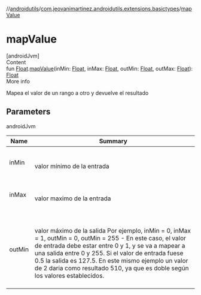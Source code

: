 //[androidutils](../index.md)/[com.jeovanimartinez.androidutils.extensions.basictypes](index.md)/[mapValue](map-value.md)



# mapValue  
[androidJvm]  
Content  
fun [Float](https://kotlinlang.org/api/latest/jvm/stdlib/kotlin/-float/index.html).[mapValue](map-value.md)(inMin: [Float](https://kotlinlang.org/api/latest/jvm/stdlib/kotlin/-float/index.html), inMax: [Float](https://kotlinlang.org/api/latest/jvm/stdlib/kotlin/-float/index.html), outMin: [Float](https://kotlinlang.org/api/latest/jvm/stdlib/kotlin/-float/index.html), outMax: [Float](https://kotlinlang.org/api/latest/jvm/stdlib/kotlin/-float/index.html)): [Float](https://kotlinlang.org/api/latest/jvm/stdlib/kotlin/-float/index.html)  
More info  


Mapea el valor de un rango a otro y devuelve el resultado



## Parameters  
  
androidJvm  
  
|  Name|  Summary| 
|---|---|
| <a name="com.jeovanimartinez.androidutils.extensions.basictypes//mapValue/kotlin.Float#kotlin.Float#kotlin.Float#kotlin.Float#kotlin.Float/PointingToDeclaration/"></a>inMin| <a name="com.jeovanimartinez.androidutils.extensions.basictypes//mapValue/kotlin.Float#kotlin.Float#kotlin.Float#kotlin.Float#kotlin.Float/PointingToDeclaration/"></a><br><br>valor mínimo de la entrada<br><br>
| <a name="com.jeovanimartinez.androidutils.extensions.basictypes//mapValue/kotlin.Float#kotlin.Float#kotlin.Float#kotlin.Float#kotlin.Float/PointingToDeclaration/"></a>inMax| <a name="com.jeovanimartinez.androidutils.extensions.basictypes//mapValue/kotlin.Float#kotlin.Float#kotlin.Float#kotlin.Float#kotlin.Float/PointingToDeclaration/"></a><br><br>valor maximo de la entrada<br><br>
| <a name="com.jeovanimartinez.androidutils.extensions.basictypes//mapValue/kotlin.Float#kotlin.Float#kotlin.Float#kotlin.Float#kotlin.Float/PointingToDeclaration/"></a>outMin| <a name="com.jeovanimartinez.androidutils.extensions.basictypes//mapValue/kotlin.Float#kotlin.Float#kotlin.Float#kotlin.Float#kotlin.Float/PointingToDeclaration/"></a><br><br>valor máximo de la salida Por ejemplo, inMin = 0, inMax = 1, outMin = 0, outMin = 255 - En este caso, el valor de entrada debe estar entre 0 y 1, y se va a mapear a una salida entre 0 y 255. Si el valor de entrada fuese 0.5 la salida es 127.5. En este mismo ejemplo un valor de 2 daria como resultado 510, ya que es doble según los valores establecidos.<br><br>
  
  




